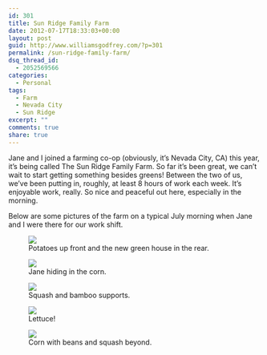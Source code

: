 ```yaml
---
id: 301
title: Sun Ridge Family Farm
date: 2012-07-17T18:33:03+00:00
layout: post
guid: http://www.williamsgodfrey.com/?p=301
permalink: /sun-ridge-family-farm/
dsq_thread_id:
  - 2052569566
categories:
  - Personal
tags:
  - Farm
  - Nevada City
  - Sun Ridge
excerpt: ""
comments: true
share: true
---
```

<p style="text-align: left;">
  Jane and I joined a farming co-op (obviously, it&#8217;s Nevada City, CA) this year, it&#8217;s being called The Sun Ridge Family Farm. So far it&#8217;s been great, we can&#8217;t wait to start getting something besides greens! Between the two of us, we&#8217;ve been putting in, roughly, at least 8 hours of work each week. It&#8217;s enjoyable work, really. So nice and peaceful out here, especially in the morning.
</p>

<p style="text-align: left;">
  Below are some pictures of the farm on a typical July morning when Jane and I were there for our work shift.
</p>

<p style="text-align: left;">
</p>

<figure>
  <img src="{{ site.url }}/images/20120717_071954_HDR.jpg" ></a>
  <figcaption>Potatoes up front and the new green house in the rear.</figcaption>
</figure>

<figure>
  <img src="{{ site.url }}/images/20120717_072112_HDR.jpg" ></a>
  <figcaption>Jane hiding in the corn.</figcaption>
</figure>

<figure>
  <img src="{{ site.url }}/images/20120717_071945_HDR.jpg" ></a>
  <figcaption>Squash and bamboo supports.</figcaption>
</figure>

<figure>
  <img src="{{ site.url }}/images/20120717_071918_HDR.jpg" ></a>
  <figcaption>Lettuce!</figcaption>
</figure>

<figure>
  <img src="{{ site.url }}/images/20120717_071831_HDR.jpg" ></a>
  <figcaption>Corn with beans and squash beyond.</figcaption>
</figure>
